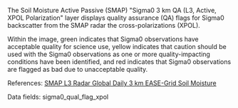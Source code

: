 The Soil Moisture Active Passive (SMAP) "Sigma0 3 km QA (L3, Active, XPOL Polarization" layer displays quality assurance (QA) flags for Sigma0 backscatter from the SMAP radar the cross-polarizations (XPOL).

Within the image, green indicates that Sigma0 observations have acceptable quality for science use, yellow indicates that caution should be used with the Sigma0 observations as one or more quality-impacting conditions have been identified, and red indicates that Sigma0 observations are flagged as bad due to unacceptable quality.

References: [SMAP L3 Radar Global Daily 3 km EASE-Grid Soil Moisture](http://nsidc.org/data/spl3sma/)

Data fields: sigma0_qual_flag_xpol
